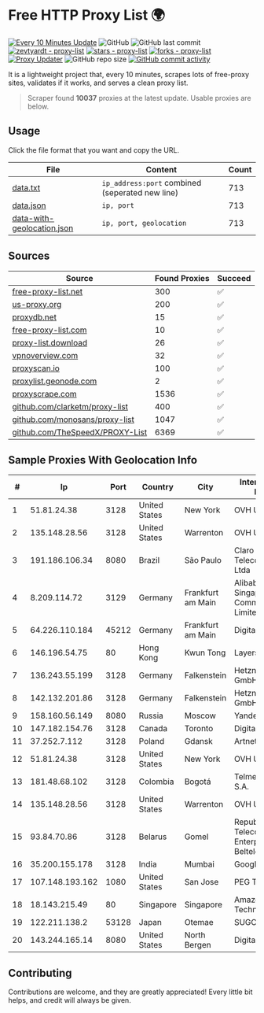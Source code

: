 
# Free HTTP Proxy List 🌍

[![Every 10 Minutes Update](https://github.com/mertguvencli/http-proxy-list/actions/workflows/main.yml/badge.svg?branch=main)](https://github.com/mertguvencli/http-proxy-list/actions/workflows/main.yml)
![GitHub](https://img.shields.io/github/license/mertguvencli/http-proxy-list)
![GitHub last commit](https://img.shields.io/github/last-commit/mertguvencli/http-proxy-list)
[![zevtyardt - proxy-list](https://img.shields.io/static/v1?label=zevtyardt&message=proxy-list&color=blue&logo=github)](https://github.com/zevtyardt/proxy-list "Go to GitHub repo")
[![stars - proxy-list](https://img.shields.io/github/stars/zevtyardt/proxy-list?style=social)](https://github.com/zevtyardt/proxy-list)
[![forks - proxy-list](https://img.shields.io/github/forks/zevtyardt/proxy-list?style=social)](https://github.com/zevtyardt/proxy-list)
[![Proxy Updater](https://github.com/zevtyardt/proxy-list/workflows/Proxy%20Updater/badge.svg)](https://github.com/zevtyardt/proxy-list/actions?query=workflow:"Proxy+Updater")
![GitHub repo size](https://img.shields.io/github/repo-size/zevtyardt/proxy-list)
[![GitHub commit activity](https://img.shields.io/github/commit-activity/m/zevtyardt/proxy-list?logo=commits)](https://github.com/zevtyardt/proxy-list/commits/main)

It is a lightweight project that, every 10 minutes, scrapes lots of free-proxy sites, validates if it works, and serves a clean proxy list.

> Scraper found **10037** proxies at the latest update. Usable proxies are below.

## Usage

Click the file format that you want and copy the URL.

|File|Content|Count|
|----|-------|-----|
|[data.txt](https://raw.githubusercontent.com/mertguvencli/http-proxy-list/main/proxy-list/data.txt)|`ip_address:port` combined (seperated new line)|713|
|[data.json](https://raw.githubusercontent.com/mertguvencli/http-proxy-list/main/proxy-list/data.json)|`ip, port`|713|
|[data-with-geolocation.json](https://raw.githubusercontent.com/mertguvencli/http-proxy-list/main/proxy-list/data-with-geolocation.json)|`ip, port, geolocation`|713|

## Sources

|Source|Found Proxies|Succeed|
|------|-------------|-------|
|[free-proxy-list.net](https://free-proxy-list.net)|300|✅|
|[us-proxy.org](https://www.us-proxy.org)|200|✅|
|[proxydb.net](http://proxydb.net)|15|✅|
|[free-proxy-list.com](https://free-proxy-list.com/?page=&port=&type%5B%5D=http&type%5B%5D=https&up_time=0&search=Search)|10|✅|
|[proxy-list.download](https://www.proxy-list.download/HTTP)|26|✅|
|[vpnoverview.com](https://vpnoverview.com/privacy/anonymous-browsing/free-proxy-servers)|32|✅|
|[proxyscan.io](https://www.proxyscan.io)|100|✅|
|[proxylist.geonode.com](https://proxylist.geonode.com/api/proxy-list?limit=300&page=1&sort_by=lastChecked&sort_type=desc&protocols=http,https)|2|✅|
|[proxyscrape.com](https://api.proxyscrape.com/v2/?request=displayproxies&protocol=http&timeout=10000&country=all&ssl=all&anonymity=all)|1536|✅|
|[github.com/clarketm/proxy-list](https://raw.githubusercontent.com/clarketm/proxy-list/master/proxy-list-raw.txt)|400|✅|
|[github.com/monosans/proxy-list](https://raw.githubusercontent.com/monosans/proxy-list/main/proxies/http.txt)|1047|✅|
|[github.com/TheSpeedX/PROXY-List](https://raw.githubusercontent.com/TheSpeedX/PROXY-List/master/http.txt)|6369|✅|


## Sample Proxies With Geolocation Info

|#|Ip|Port|Country|City|Internet Service Provider|
|-|--|----|-------|----|-------------------------|
|1|51.81.24.38|3128|United States|New York|OVH US LLC|
|2|135.148.28.56|3128|United States|Warrenton|OVH US LLC|
|3|191.186.106.34|8080|Brazil|São Paulo|Claro NXT Telecomunicacoes Ltda|
|4|8.209.114.72|3129|Germany|Frankfurt am Main|Alibaba.com Singapore E-Commerce Private Limited|
|5|64.226.110.184|45212|Germany|Frankfurt am Main|DigitalOcean, LLC|
|6|146.196.54.75|80|Hong Kong|Kwun Tong|Layerstack Limited|
|7|136.243.55.199|3128|Germany|Falkenstein|Hetzner Online GmbH|
|8|142.132.201.86|3128|Germany|Falkenstein|Hetzner Online GmbH|
|9|158.160.56.149|8080|Russia|Moscow|Yandex.Cloud LLC|
|10|147.182.154.76|3128|Canada|Toronto|DigitalOcean, LLC|
|11|37.252.7.112|3128|Poland|Gdansk|Artnet Sp. z o.o.|
|12|51.81.24.38|3128|United States|New York|OVH US LLC|
|13|181.48.68.102|3128|Colombia|Bogotá|Telmex Colombia S.A.|
|14|135.148.28.56|3128|United States|Warrenton|OVH US LLC|
|15|93.84.70.86|3128|Belarus|Gomel|Republican Unitary Telecommunication Enterprise Beltelecom|
|16|35.200.155.178|3128|India|Mumbai|Google LLC|
|17|107.148.193.162|1080|United States|San Jose|PEG TECH INC|
|18|18.143.215.49|80|Singapore|Singapore|Amazon Technologies Inc.|
|19|122.211.138.2|53128|Japan|Otemae|SUGOKURA|
|20|143.244.165.14|8080|United States|North Bergen|DigitalOcean, LLC|



## Contributing

Contributions are welcome, and they are greatly appreciated! Every
little bit helps, and credit will always be given.

